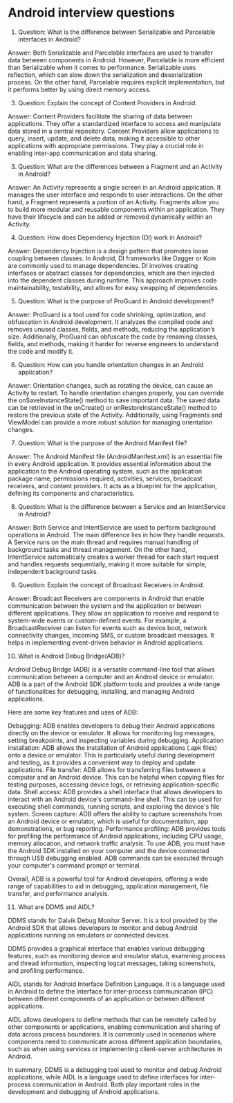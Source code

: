 # Android interview questions


1. Question: What is the difference between Serializable and Parcelable interfaces in Android?
   
Answer: Both Serializable and Parcelable interfaces are used to transfer data between components in Android. However, Parcelable is more efficient than Serializable when it comes to performance. Serializable uses reflection, which can slow down the serialization and deserialization process. On the other hand, Parcelable requires explicit implementation, but it performs better by using direct memory access.

3. Question: Explain the concept of Content Providers in Android.

Answer: Content Providers facilitate the sharing of data between applications. They offer a standardized interface to access and manipulate data stored in a central repository. Content Providers allow applications to query, insert, update, and delete data, making it accessible to other applications with appropriate permissions. They play a crucial role in enabling inter-app communication and data sharing.

3. Question: What are the differences between a Fragment and an Activity in Android?

Answer: An Activity represents a single screen in an Android application. It manages the user interface and responds to user interactions. On the other hand, a Fragment represents a portion of an Activity. Fragments allow you to build more modular and reusable components within an application. They have their lifecycle and can be added or removed dynamically within an Activity.

4. Question: How does Dependency Injection (DI) work in Android?

Answer: Dependency Injection is a design pattern that promotes loose coupling between classes. In Android, DI frameworks like Dagger or Koin are commonly used to manage dependencies. DI involves creating interfaces or abstract classes for dependencies, which are then injected into the dependent classes during runtime. This approach improves code maintainability, testability, and allows for easy swapping of dependencies.

5. Question: What is the purpose of ProGuard in Android development?

Answer: ProGuard is a tool used for code shrinking, optimization, and obfuscation in Android development. It analyzes the compiled code and removes unused classes, fields, and methods, reducing the application’s size. Additionally, ProGuard can obfuscate the code by renaming classes, fields, and methods, making it harder for reverse engineers to understand the code and modify it.

6. Question: How can you handle orientation changes in an Android application?

Answer: Orientation changes, such as rotating the device, can cause an Activity to restart. To handle orientation changes properly, you can override the onSaveInstanceState() method to save important data. The saved data can be retrieved in the onCreate() or onRestoreInstanceState() method to restore the previous state of the Activity. Additionally, using Fragments and ViewModel can provide a more robust solution for managing orientation changes.

7. Question: What is the purpose of the Android Manifest file?

Answer: The Android Manifest file (AndroidManifest.xml) is an essential file in every Android application. It provides essential information about the application to the Android operating system, such as the application package name, permissions required, activities, services, broadcast receivers, and content providers. It acts as a blueprint for the application, defining its components and characteristics.

8. Question: What is the difference between a Service and an IntentService in Android?

Answer: Both Service and IntentService are used to perform background operations in Android. The main difference lies in how they handle requests. A Service runs on the main thread and requires manual handling of background tasks and thread management. On the other hand, IntentService automatically creates a worker thread for each start request and handles requests sequentially, making it more suitable for simple, independent background tasks.

9. Question: Explain the concept of Broadcast Receivers in Android.

Answer: Broadcast Receivers are components in Android that enable communication between the system and the application or between different applications. They allow an application to receive and respond to system-wide events or custom-defined events. For example, a BroadcastReceiver can listen for events such as device boot, network connectivity changes, incoming SMS, or custom broadcast messages. It helps in implementing event-driven behavior in Android applications.

10. What is Android Debug Bridge(ADB)?
    
Android Debug Bridge (ADB) is a versatile command-line tool that allows communication between a computer and an Android device or emulator. ADB is a part of the Android SDK platform tools and provides a wide range of functionalities for debugging, installing, and managing Android applications.

Here are some key features and uses of ADB:

Debugging: ADB enables developers to debug their Android applications directly on the device or emulator. It allows for monitoring log messages, setting breakpoints, and inspecting variables during debugging.
Application installation: ADB allows the installation of Android applications (.apk files) onto a device or emulator. This is particularly useful during development and testing, as it provides a convenient way to deploy and update applications.
File transfer: ADB allows for transferring files between a computer and an Android device. This can be helpful when copying files for testing purposes, accessing device logs, or retrieving application-specific data.
Shell access: ADB provides a shell interface that allows developers to interact with an Android device's command-line shell. This can be used for executing shell commands, running scripts, and exploring the device's file system.
Screen capture: ADB offers the ability to capture screenshots from an Android device or emulator, which is useful for documentation, app demonstrations, or bug reporting.
Performance profiling: ADB provides tools for profiling the performance of Android applications, including CPU usage, memory allocation, and network traffic analysis.
To use ADB, you must have the Android SDK installed on your computer and the device connected through USB debugging enabled. ADB commands can be executed through your computer's command prompt or terminal.

Overall, ADB is a powerful tool for Android developers, offering a wide range of capabilities to aid in debugging, application management, file transfer, and performance analysis.

11. What are DDMS and AIDL?
    
DDMS stands for Dalvik Debug Monitor Server. It is a tool provided by the Android SDK that allows developers to monitor and debug Android applications running on emulators or connected devices.

DDMS provides a graphical interface that enables various debugging features, such as monitoring device and emulator status, examining process and thread information, inspecting logcat messages, taking screenshots, and profiling performance.

AIDL stands for Android Interface Definition Language. It is a language used in Android to define the interface for inter-process communication (IPC) between different components of an application or between different applications.

AIDL allows developers to define methods that can be remotely called by other components or applications, enabling communication and sharing of data across process boundaries. It is commonly used in scenarios where components need to communicate across different application boundaries, such as when using services or implementing client-server architectures in Android.

In summary, DDMS is a debugging tool used to monitor and debug Android applications, while AIDL is a language used to define interfaces for inter-process communication in Android. Both play important roles in the development and debugging of Android applications.


